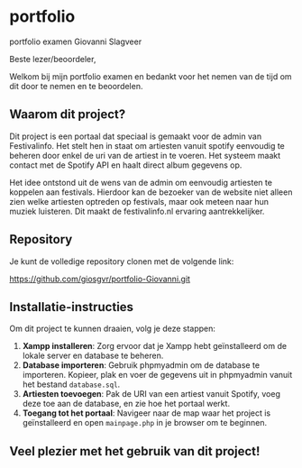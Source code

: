 # portfolio

portfolio examen Giovanni Slagveer

Beste lezer/beoordeler,

Welkom bij mijn portfolio examen en bedankt voor het nemen van de tijd om dit door te nemen en te beoordelen.

## Waarom dit project?

Dit project is een portaal dat speciaal is gemaakt voor de admin van Festivalinfo. Het stelt hen in staat om artiesten vanuit spotify eenvoudig te beheren door enkel de uri van de artiest in te voeren. Het systeem maakt contact met de Spotify API en haalt direct album gegevens op.

Het idee ontstond uit de wens van de admin om eenvoudig artiesten te koppelen aan festivals. Hierdoor kan de bezoeker van de website niet alleen zien welke artiesten optreden op festivals, maar ook meteen naar hun muziek luisteren. Dit maakt de festivalinfo.nl ervaring aantrekkelijker.

## Repository

Je kunt de volledige repository clonen met de volgende link:

https://github.com/giosgvr/portfolio-Giovanni.git

## Installatie-instructies

Om dit project te kunnen draaien, volg je deze stappen:

1. **Xampp installeren**: Zorg ervoor dat je Xampp hebt geïnstalleerd om de lokale server en database te beheren.
2. **Database importeren**: Gebruik phpmyadmin om de database te importeren. Kopieer, plak en voer de gegevens uit in phpmyadmin vanuit het bestand `database.sql`.
3. **Artiesten toevoegen**: Pak de URI van een artiest vanuit Spotify, voeg deze toe aan de database, en zie hoe het portaal werkt.
4. **Toegang tot het portaal**: Navigeer naar de map waar het project is geïnstalleerd en open `mainpage.php` in je browser om te beginnen.

Veel plezier met het gebruik van dit project!
---

